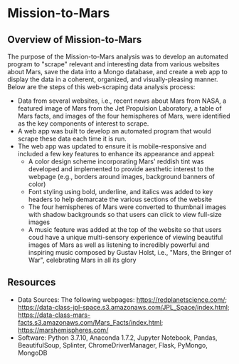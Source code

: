 # Mission-to-Mars

## Overview of Mission-to-Mars
The purpose of the Mission-to-Mars analysis was to develop an automated program to "scrape" relevant and interesting data from various websites about Mars, save the data into a Mongo database, and create a web app to display the data in a coherent, organized, and visually-pleasing manner. Below are the steps of this web-scraping data analysis process:

  - Data from several websites, i.e., recent news about Mars from NASA, a featured image of Mars from the Jet Propulsion Laboratory, a table of Mars facts, and images of the four hemispheres of Mars, were identified as the key components of interest to scrape. 
  - A web app was built to develop an automated program that would scrape these data each time it is run.
  - The web app was updated to ensure it is mobile-responsive and included a few key features to enhance its appearance and appeal:
    - A color design scheme incorporating Mars' reddish tint was developed and implemented to provide aesthetic interest to the webpage (e.g., borders around images, background banners of color)
    - Font styling using bold, underline, and italics was added to key headers to help demarcate the various sections of the website
    - The four hemispheres of Mars were converted to thumbnail images with shadow backgrounds so that users can click to view full-size images
    - A music feature was added at the top of the website so that users coud have a unique multi-sensory experience of viewing beautiful images of Mars as well as listening to incredibly powerful and inspiring music composed by Gustav Holst, i.e., "Mars, the Bringer of War", celebrating Mars in all its glory   


## Resources
- Data Sources: The following webpages: https://redplanetscience.com/; https://data-class-jpl-space.s3.amazonaws.com/JPL_Space/index.html; https://data-class-mars-facts.s3.amazonaws.com/Mars_Facts/index.html; https://marshemispheres.com/
- Software: Python 3.7.10, Anaconda 1.7.2, Jupyter Notebook, Pandas, BeautifulSoup, Splinter, ChromeDriverManager, Flask, PyMongo, MongoDB


